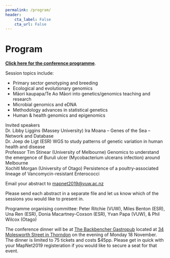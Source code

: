 ```yaml
---
permalink: /program/
header:
    cta_label: False
    cta_url: False
---
```


<span></span>

# Program

[**Click here for the conference programme**](https://vuwgenomics.github.io/mapnet2019.github.io/pdfs/MapNet2019programme.pdf).

Session topics include:
- Primary sector genotyping and breeding
- Ecological and evolutionary genomics
- Māori kaupapa/Te Ao Māori into genetics/genomics teaching and research
- Microbial genomics and eDNA
- Methodology advances in statistical genetics
- Human & health genomics and epigenomics

Invited speakers<br/>
Dr. Libby Liggins (Massey University) Ira Moana – Genes of the Sea – Network and Database <br/>
Dr. Joep de Ligt (ESR) WGS to study patterns of genetic variation in human health and disease <br/>
Professor Tim Stinear (University of Melbourne) Genomics to understand the emergence of Buruli ulcer (Mycobacterium ulcerans infection) around Melbourne <br/>
Xochitl Morgan (University of Otago) Persistence of a poultry-associated lineage of Vancomycin-resistant Enterococci <br/>

Email your abstract to <mapnet2019@vuw.ac.nz>

Please send each abstract in a separate file and let us know which of the sessions you would like to present in.

Programme organising committee:
 Peter Ritchie (VUW), Miles Benton (ESR), Una Ren (ESR), Donia Macartney-Coxson (ESR),
 Yvan Papa (VUW), &
 Phil Wilcox (Otago)

The conference dinner will be at [The Backbencher Gastropub](http://www.backbencher.co.nz/) located at [34 Molesworth Street in Thorndon](https://goo.gl/maps/remHhKdHvp9sqDaDA) on the evening of Monday 18 November. The dinner is limited to 75 tickets and costs $45pp. Please get in quick with your MapNet2019 registeration if you would like to secure a seat for that event.


